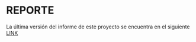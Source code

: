# REPORTE
La última versión del informe de este proyecto se encuentra en el siguiente [LINK](https://informe-let0010.netlify.app)
